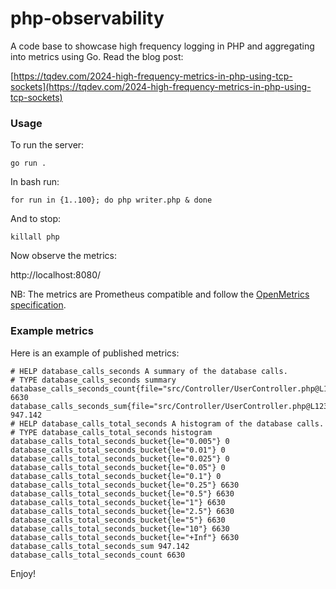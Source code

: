 # php-observability

A code base to showcase high frequency logging in PHP and aggregating into metrics using Go. Read the blog post:

[https://tqdev.com/2024-high-frequency-metrics-in-php-using-tcp-sockets](https://tqdev.com/2024-high-frequency-metrics-in-php-using-tcp-sockets)

### Usage

To run the server:

    go run .

In bash run:

    for run in {1..100}; do php writer.php & done

And to stop:

    killall php

Now observe the metrics:

http://localhost:8080/

NB: The metrics are Prometheus compatible and follow the [OpenMetrics specification](https://github.com/OpenObservability/OpenMetrics/).

### Example metrics

Here is an example of published metrics:

    # HELP database_calls_seconds A summary of the database calls.
    # TYPE database_calls_seconds summary
    database_calls_seconds_count{file="src/Controller/UserController.php@L123"} 6630
    database_calls_seconds_sum{file="src/Controller/UserController.php@L123"} 947.142
    # HELP database_calls_total_seconds A histogram of the database calls.
    # TYPE database_calls_total_seconds histogram
    database_calls_total_seconds_bucket{le="0.005"} 0
    database_calls_total_seconds_bucket{le="0.01"} 0
    database_calls_total_seconds_bucket{le="0.025"} 0
    database_calls_total_seconds_bucket{le="0.05"} 0
    database_calls_total_seconds_bucket{le="0.1"} 0
    database_calls_total_seconds_bucket{le="0.25"} 6630
    database_calls_total_seconds_bucket{le="0.5"} 6630
    database_calls_total_seconds_bucket{le="1"} 6630
    database_calls_total_seconds_bucket{le="2.5"} 6630
    database_calls_total_seconds_bucket{le="5"} 6630
    database_calls_total_seconds_bucket{le="10"} 6630
    database_calls_total_seconds_bucket{le="+Inf"} 6630
    database_calls_total_seconds_sum 947.142
    database_calls_total_seconds_count 6630

Enjoy!